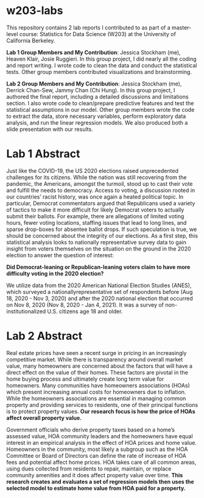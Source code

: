 # w203-labs
This repository contains 2 lab reports I contributed to as part of a master-level course: Statistics for Data Science (W203) at the University of California Berkeley.

**Lab 1 Group Members and My Contribution**: Jessica Stockham (me), Heaven Klair, Josie Ruggieri. In this group project, I did nearly all the coding and report writing. I wrote code to clean the data and conduct the statistical tests. Other group members contributed visualizations and brainstorming. 

**Lab 2 Group Members and My Contribution**: Jessica Stockham (me), Derrick Chan-Sew, Jammy Chan (Chi Hung). In this group project, I authored the final report, including a detailed discussions and limitations section. I also wrote code to clean/prepare predictive features and test the statistical assumptions in our model. Other group members wrote the code to extract the data, store necessary variables, perform exploratory data analysis, and run the linear regression models. We also produced both a slide presentation with our results.
# Lab 1 Abstract
Just like the COVID-19, the US 2020 elections raised unprecedented challenges for its citizens. While the
nation was still recovering from the pandemic, the Americans, amongst the turmoil, stood up to cast their
vote and fulfill the needs to democracy. Access to voting, a discussion rooted in our countries’ racist history,
was once again a heated political topic. In particular, Democrat commentators argued that Republicans used
a variety of tactics to make it more difficult for likely Democrat voters to actually submit their ballots. For
example, there are allegations of limited voting hours, fewer voting locations, staffing issues that lead to long
lines, and sparse drop-boxes for absentee ballot drops. If such speculation is true, we should be concerned
about the integrity of our elections. As a first step, this statistical analysis looks to nationally representative
survey data to gain insight from voters themselves on the situation on the ground in the 2020 election to
answer the question of interest:

**Did Democrat-leaning or Republican-leaning voters claim to have more difficulty voting in the
2020 election?**

We utilize data from the 2020 American National Election Studies (ANES), which surveyed a nationallyrepresentative set of respondents before (Aug 18, 2020 - Nov 3, 2020) and after the 2020 national election that
occurred on Nov 8, 2020 (Nov 8, 2020 - Jan 4, 2021). It was a survey of non-institutionalized U.S. citizens
age 18 and older.


# Lab 2 Abstract
Real estate prices have seen a recent surge in pricing in an increasingly competitive market. While there is
transparency around overall market value, many homeowners are concerned about the factors that will have a
direct effect on the value of their homes. These factors are pivotal in the home buying process and ultimately
create long term value for homeowners. Many communities have homeowners associations (HOAs) which
present increasing annual costs for homeowners due to inflation. While the homeowners associations are
essential in managing common property and providing services to residents, one of their principal functions
is to protect property values. **Our research focus is how the price of HOAs affect overall property value.**

Government officials who derive property taxes based on a home’s assessed value, HOA community leaders
and the homeowners have equal interest in an empirical analysis in the effect of HOA prices and home value.
Homeowners in the community, most likely a subgroup such as the HOA Committee or Board of Directors
can define the rate of increase of HOA fees and potential affect home prices. HOA takes care of all common
areas, using dues collected from residents to repair, maintain, or replace community amenities and it does
affect property value over time. **This research creates and evaluates a set of regression models then uses
the selected model to estimate home value from HOA paid for a property.**


